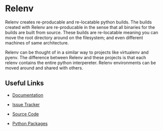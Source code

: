 Relenv
======

Relenv creates re-producable and re-locatable python builds. The builds
created with Relenv are re-producable in the sense that all binaries for the
builds are built from source. These builds are re-locatable meaning you can
move the root directory around on the filesystem; and even different machines
of same architecture.

Relenv can be thought of in a similar way to projects like virtualenv and
pyenv. The difference between Relenv and these projects is that each relenv
contains the entire python interpereter. Relenv environments can be moved
around and shared with others.


## Useful Links

* [Documentation](https://relenv.readthedocs.org/en/latest)

* [Issue Tracker](https://github.com/saltstack/relative-environment-for-python/issues)

* [Source Code](https://github.com/saltstack/relative-environment-for-python)

* [Python Packages](https://pypi.org/project/relenv/)
